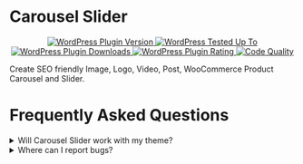 # Carousel Slider

<p align="center">
<a href="https://wordpress.org/plugins/carousel-slider">
	<img src="https://img.shields.io/wordpress/plugin/v/carousel-slider.svg" alt="WordPress Plugin Version">
</a>
<a href="https://wordpress.org/plugins/carousel-slider">
	<img src="https://img.shields.io/wordpress/v/carousel-slider.svg" alt="WordPress Tested Up To">
</a>
<a href="https://wordpress.org/plugins/carousel-slider">
	<img src="https://img.shields.io/wordpress/plugin/dt/carousel-slider.svg" alt="WordPress Plugin Downloads">
</a>
<a href="https://wordpress.org/plugins/carousel-slider">
	<img src="https://img.shields.io/wordpress/plugin/r/carousel-slider.svg" alt="WordPress Plugin Rating">
</a>
<a href="https://scrutinizer-ci.com/g/sayful1/carousel-slider">
	<img src="https://scrutinizer-ci.com/g/sayful1/carousel-slider/badges/quality-score.png?b=main" alt="Code Quality">
</a>
</p>

Create SEO friendly Image, Logo, Video, Post, WooCommerce Product Carousel and Slider.

# Frequently Asked Questions

<details>
<summary>Will Carousel Slider work with my theme?</summary>

Yes! Carousel Slider will work with any theme but may require some additional styling. There are thousands of WordPress
themes on web. So it is not possible to match style with every theme.
</details>

<details>
<summary>Where can I report bugs?</summary>

Report bugs on
the [Carousel Slider GitHub repository](https://github.com/sayful1/carousel-slider/issues?utm_medium=referral&utm_source=wordpress.org&utm_campaign=wp_org_repo_listing)
. You can also notify us via our support forum – be sure to search the forums to confirm that the error has not already
been reported.
</details>
